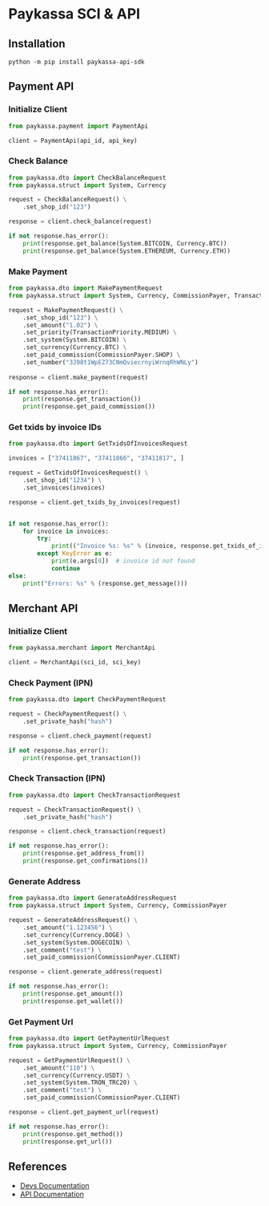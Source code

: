 # Paykassa SCI & API

## Installation

```
python -m pip install paykassa-api-sdk
```

## Payment API

### Initialize Client

```python
from paykassa.payment import PaymentApi

client = PaymentApi(api_id, api_key)
```

### Check Balance

```python
from paykassa.dto import CheckBalanceRequest
from paykassa.struct import System, Currency

request = CheckBalanceRequest() \
    .set_shop_id("123")

response = client.check_balance(request)

if not response.has_error():
    print(response.get_balance(System.BITCOIN, Currency.BTC))
    print(response.get_balance(System.ETHEREUM, Currency.ETH))
```

### Make Payment

```python
from paykassa.dto import MakePaymentRequest
from paykassa.struct import System, Currency, CommissionPayer, TransactionPriority 

request = MakePaymentRequest() \
    .set_shop_id("123") \
    .set_amount("1.02") \
    .set_priority(TransactionPriority.MEDIUM) \
    .set_system(System.BITCOIN) \
    .set_currency(Currency.BTC) \
    .set_paid_commission(CommissionPayer.SHOP) \
    .set_number("3J98t1WpEZ73CNmQviecrnyiWrnqRhWNLy")
 
response = client.make_payment(request)

if not response.has_error():
    print(response.get_transaction())
    print(response.get_paid_commission())
```


### Get txids by invoice IDs 

```python
from paykassa.dto import GetTxidsOfInvoicesRequest

invoices = ["37411867", "37411866", "37411817", ]

request = GetTxidsOfInvoicesRequest() \
    .set_shop_id("1234") \
    .set_invoices(invoices)

response = client.get_txids_by_invoices(request)


if not response.has_error():
    for invoice in invoices:
        try:
            print(("Invoice %s: %s" % (invoice, response.get_txids_of_invoice(invoice))))
        except KeyError as e:
            print(e.args[0])  # invoice id not found
            continue
else:
    print("Errors: %s" % (response.get_message()))
```

## Merchant API

### Initialize Client

```python
from paykassa.merchant import MerchantApi

client = MerchantApi(sci_id, sci_key)
```

### Check Payment (IPN)

```python
from paykassa.dto import CheckPaymentRequest

request = CheckPaymentRequest() \
    .set_private_hash("hash")

response = client.check_payment(request)

if not response.has_error():
    print(response.get_transaction())
```

### Check Transaction (IPN)

```python
from paykassa.dto import CheckTransactionRequest

request = CheckTransactionRequest() \
    .set_private_hash("hash")

response = client.check_transaction(request)

if not response.has_error():
    print(response.get_address_from())
    print(response.get_confirmations())
```

### Generate Address

```python
from paykassa.dto import GenerateAddressRequest
from paykassa.struct import System, Currency, CommissionPayer

request = GenerateAddressRequest() \
    .set_amount("1.123456") \
    .set_currency(Currency.DOGE) \
    .set_system(System.DOGECOIN) \
    .set_comment("test") \
    .set_paid_commission(CommissionPayer.CLIENT)

response = client.generate_address(request)

if not response.has_error():
    print(response.get_amount())
    print(response.get_wallet())
```

### Get Payment Url

```python
from paykassa.dto import GetPaymentUrlRequest
from paykassa.struct import System, Currency, CommissionPayer

request = GetPaymentUrlRequest() \
    .set_amount("110") \
    .set_currency(Currency.USDT) \
    .set_system(System.TRON_TRC20) \
    .set_comment("test") \
    .set_paid_commission(CommissionPayer.CLIENT)

response = client.get_payment_url(request)

if not response.has_error():
    print(response.get_method())
    print(response.get_url())
```

## References
- [Devs Documentation](https://paykassa.pro/en/developers)
- [API Documentation](https://paykassa.pro/docs/)
